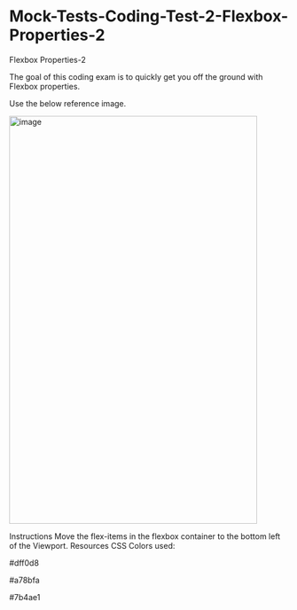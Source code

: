 # Mock-Tests-Coding-Test-2-Flexbox-Properties-2

Flexbox Properties-2

The goal of this coding exam is to quickly get you off the ground with Flexbox properties.

Use the below reference image.

<img width="447" height="736" alt="image" src="https://github.com/user-attachments/assets/5d266a0d-8288-4ccb-b6e4-1dbed511fc92" />

Instructions
Move the flex-items in the flexbox container to the bottom left of the Viewport.
Resources
CSS Colors used:

#dff0d8

#a78bfa

#7b4ae1

